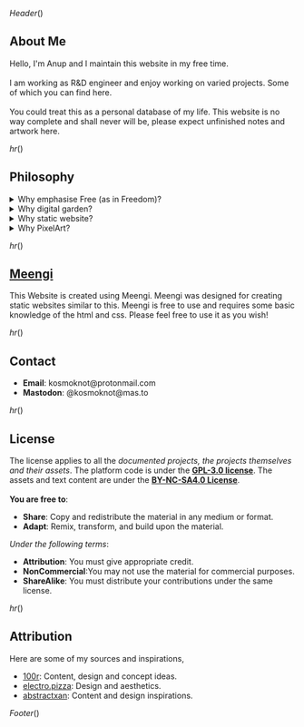 $Header()$
<div class="content">
<h2>About Me</h2>
Hello, I'm Anup and I maintain this website in my free time.<br> <br> I am working as R&D engineer and enjoy working on varied projects. Some of which you can find here. <br> <br>You could treat this as a
personal database of my life. This website is no way complete and shall never will be, please expect unfinished
notes and artwork here.

$hr()$


<h2>Philosophy</h2>

<details>
<summary>Why emphasise Free (as in Freedom)?</summary>
<blockquote>
“Free software” means software that respects users' freedom and community. <br>
<br>Roughly, it means that the users have the freedom to run, copy, distribute, study, change and improve the software. Thus, “free software” is a matter of liberty, not price.<br>
<br>To understand the concept, you should think of “free” as in “free speech,” not as in “free beer.” We sometimes call it “libre software,” borrowing the French or Spanish word for “free” as in freedom, to show we do not mean the software is gratis.
</blockquote>
<p>&emsp; source: <a href="https://www.gnu.org/philosophy/free-sw.html">GNU - What is Free Software?</a><br><br>

I have been a big admirer of the FOSS (Free and Open Source Software) community for its commitment to personal liberty, inclusive human progress, and drive for innovation.<br><br>

AApart from grandiose sounding words and principles, FOSS brings a noticeable positive change in my personal life. Linux gives me the ability to learn computing without a barrier to entry,  <a href="https://wiki.archlinux.org/">Arch Wiki</a>  guides me through daunting tasks, and <a href="https://www.mozilla.org/en-US/about/manifesto/">Firefox</a> keeps my privacy free of Google's control.<br><br>

I consider all the libre software to be a collective achievement of humankind, past, present, and future, which not only deserves the due celebration, but also warrants its rapid expansion and adoption.<br><br>

I feel far happier paying a small fee to a <a href="https://www.gnome.org/">GNOME</a> / <a href="https://kde.org/">KDE</a> developer passionately building one of the best-looking and usable operating systems than giving it to Microsoft, <a href="https://en.wikipedia.org/wiki/Criticism_of_Microsoft">which is upto no good.</a><br><br>
</p>
</details>

<details>
<summary>Why digital garden?</summary>
<p>
I wanted this website NOT to be a <i>"showpiece"</i> of my skills but a place where I actively experiment and share stuff I care about.<br><br>
Partly due to my aversion to social media and partly beacuse of my attraction towards <a href="https://en.wikipedia.org/wiki/Lifelog">memex</a> sites, I decided to also integrate my activity logs like movies watched, anime reviews over here.<br><br>

I am still not sure what this website will evolve into or until when I will maintain it. Just like a garden in real life it will take its own form, and I will try my best to tend to its needs.
</p>
</details>

<details>
<summary>Why static website?</summary>

</details>

<details>
<summary>Why PixelArt?</summary>
I wanted most of the content on this site to be original or atleast transformed by me in some shape or form. Sadly I am really bad at art, and PixelArt is easy. :-)
</details>

$hr()$
<h2><a href="https://github.com/kosmoknot/meengi">Meengi</a> </h2>
This Website is created using Meengi. Meengi was designed for creating static websites similar to this. Meengi is free to use and requires some basic knowledge of the html and css. Please feel free to use it as you wish!

$hr()$
<h2>Contact</h2>
<ul>
<li> <b>Email</b>:         kosmoknot@protonmail.com
<li> <b>Mastodon</b>:      @kosmoknot@mas.to
</ul>

$hr()$
<h2>License</h2>

The license applies to all the <i>documented projects, the projects themselves and their assets</i>. The platform code is under the <a href="https://www.gnu.org/licenses/gpl-3.0.en.html" target="_blank"><b>GPL-3.0 license</b></a>. The assets and text content are under the <a href="https://creativecommons.org/licenses/by-nc-sa/4.0/" target="_blank"><b>BY-NC-SA4.0 License</b></a>.<br><br>
<b>You are free to</b>: 
<ul>
<li><b>Share</b>: Copy and redistribute the material in any medium or format.
<li><b>Adapt</b>: Remix, transform, and build upon the material.
</ul>
<i>Under the following terms</i>:
<ul><li><b>Attribution</b>: You must give appropriate credit.
<li><b>NonCommercial</b>:You may not use the material for commercial purposes.
<li><b>ShareAlike</b>: You must distribute your contributions under the same license.
<ul>

</div>

$hr()$
<h2>Attribution</h2>
Here are some of my sources and inspirations,
<ul>
<li><a href="https://100r.co/site/philosophy.html">100r</a>: Content, design and concept ideas.
<li><a href="https://electro.pizza/">electro.pizza</a>: Design and aesthetics.
<li><a href="https://abstractxan.xyz/site/about">abstractxan</a>: Content and design inspirations.
</ul>

$Footer()$